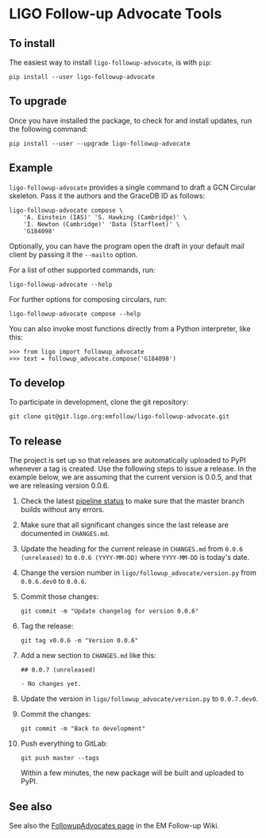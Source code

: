 LIGO Follow-up Advocate Tools
=============================

To install
----------

The easiest way to install `ligo-followup-advocate`, is with `pip`:

    pip install --user ligo-followup-advocate

To upgrade
----------

Once you have installed the package, to check for and install updates, run the
following command:

    pip install --user --upgrade ligo-followup-advocate

Example
-------

`ligo-followup-advocate` provides a single command to draft a GCN Circular
skeleton. Pass it the authors and the GraceDB ID as follows:

    ligo-followup-advocate compose \
        'A. Einstein (IAS)' 'S. Hawking (Cambridge)' \
        'I. Newton (Cambridge)' 'Data (Starfleet)' \
        'G184098'

Optionally, you can have the program open the draft in your default mail client
by passing it the `--mailto` option.

For a list of other supported commands, run:

    ligo-followup-advocate --help

For further options for composing circulars, run:

    ligo-followup-advocate compose --help

You can also invoke most functions directly from a Python interpreter, like
this:

    >>> from ligo import followup_advocate
    >>> text = followup_advocate.compose('G184098')

To develop
----------

To participate in development, clone the git repository:

    git clone git@git.ligo.org:emfollow/ligo-followup-advocate.git

To release
----------

The project is set up so that releases are automatically uploaded to PyPI
whenever a tag is created. Use the following steps to issue a release. In the
example below, we are assuming that the current version is 0.0.5, and that we
are releasing version 0.0.6.

1.  Check the latest [pipeline status](https://git.ligo.org/emfollow/ligo-followup-advocate/pipelines)
    to make sure that the master branch builds without any errors.

2.  Make sure that all significant changes since the last release are
    documented in `CHANGES.md`.

3.  Update the heading for the current release in `CHANGES.md` from
    `0.0.6 (unreleased)` to `0.0.6 (YYYY-MM-DD)` where `YYYY-MM-DD` is today's
    date.

4.  Change the version number in `ligo/followup_advocate/version.py` from
    `0.0.6.dev0` to `0.0.6`.

5.  Commit those changes:

        git commit -m "Update changelog for version 0.0.6"

6.  Tag the release:

        git tag v0.0.6 -m "Version 0.0.6"

7.  Add a new section to `CHANGES.md` like this:

        ## 0.0.7 (unreleased)

        - No changes yet.

8.  Update the version in `ligo/followup_advocate/version.py` to `0.0.7.dev0`.

9.  Commit the changes:

        git commit -m "Back to development"

10. Push everything to GitLab:

        git push master --tags

    Within a few minutes, the new package will be built and uploaded to PyPI.

See also
--------

See also the [FollowupAdvocates page][1] in the EM Follow-up Wiki.



[1]: https://wiki.ligo.org/Bursts/EMFollow/FollowupAdvocates
